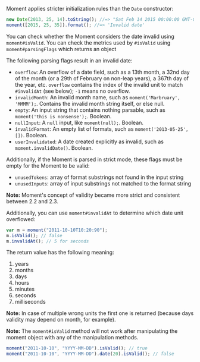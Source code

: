 Moment applies stricter initialization rules than the `Date` constructor:

```js
new Date(2013, 25, 14).toString(); //=> "Sat Feb 14 2015 00:00:00 GMT-0500 (EST)"
moment([2015, 25, 35]).format(); //=> 'Invalid date'
```

You can check whether the Moment considers the date invalid using `moment#isValid`. You can check the metrics used by `#isValid` using `moment#parsingFlags` which returns an object

The following parsing flags result in an invalid date:

 * `overflow`: An overflow of a date field, such as a 13th month, a 32nd day of the month (or a 29th of February on non-leap years), a 367th day of the year, etc. `overflow` contains the index of the invalid unit to match `#invalidAt` (see below); `-1` means no overflow.
 * `invalidMonth`: An invalid month name, such as ```moment('Marbruary', 'MMMM');```. Contains the invalid month string itself, or else null.
 * `empty`: An input string that contains nothing parsable, such as `moment('this is nonsense');`. Boolean.
 * `nullInput`: A `null` input, like `moment(null);`. Boolean.
 * `invalidFormat`: An empty list of formats, such as `moment('2013-05-25', [])`. Boolean.
 * `userInvalidated`: A date created explicitly as invalid, such as `moment.invalidDate()`. Boolean.

Additionally, if the Moment is parsed in strict mode, these flags must be empty for the Moment to be valid:

 * `unusedTokens`: array of format substrings not found in the input string
 * `unusedInputs`: array of input substrings not matched to the format string

**Note:** Moment's concept of validity became more strict and consistent between 2.2 and 2.3.

Additionally, you can use `moment#invalidAt` to determine which date unit overflowed:

```javascript
var m = moment("2011-10-10T10:20:90");
m.isValid(); // false
m.invalidAt(); // 5 for seconds
```

The return value has the following meaning:

<ol>
  <li>years</li>
  <li>months</li>
  <li>days</li>
  <li>hours</li>
  <li>minutes</li>
  <li>seconds</li>
  <li>milliseconds</li>
</ol>

**Note:** In case of multiple wrong units the first one is returned (because
days validity may depend on month, for example).

**Note:** The `moment#isValid` method will not work after manipulating the
moment object with any of the manipulation methods.

```javascript
moment("2011-10-10", "YYYY-MM-DD").isValid(); // true
moment("2011-10-10", "YYYY-MM-DD").date(20).isValid(); // false
```
